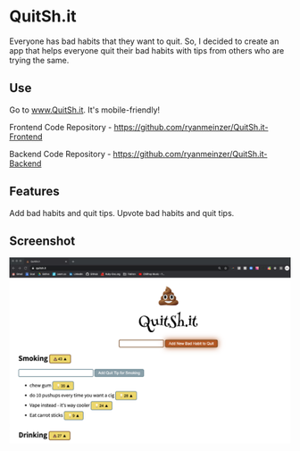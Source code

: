 # QuitSh.it

Everyone has bad habits that they want to quit. So, I decided to create an app that helps everyone quit their bad habits with tips from others who are trying the same.

## Use

Go to www.QuitSh.it. It's mobile-friendly!

Frontend Code Repository - https://github.com/ryanmeinzer/QuitSh.it-Frontend

Backend Code Repository - https://github.com/ryanmeinzer/QuitSh.it-Backend

## Features

Add bad habits and quit tips. Upvote bad habits and quit tips.  

## Screenshot

![QuitSh.it Screenshot](/quitsht-screenshot.png)
